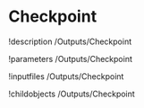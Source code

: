 <!-- MOOSE Documentation Stub: Remove this when content is added. -->

# Checkpoint
!description /Outputs/Checkpoint

!parameters /Outputs/Checkpoint

!inputfiles /Outputs/Checkpoint

!childobjects /Outputs/Checkpoint
